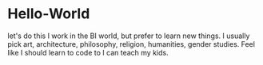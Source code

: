 # Hello-World
let's do this
I work in the BI world, but prefer to learn new things. I usually pick art, architecture, philosophy, religion, humanities, gender studies. Feel like I should learn to code to I can teach my kids. 

